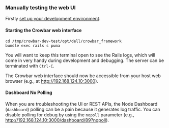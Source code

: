 ### Manually testing the web UI

Firstly [set up your development environment](devtool.md).

#### Starting the Crowbar web interface

   ````
   cd /tmp/crowbar-dev-test/opt/dell/crowbar_framework
   bundle exec rails s puma
   ````

You will want to keep this terminal open to see the Rails logs, which will
come in very handy during development and debugging. The server can be
terminated with `Ctrl-C`.

The Crowbar web interface should now be accessible from your host web
browser (e.g., at http://192.168.124.10:3000).

#### Dashboard No Polling

When you are troubleshooting the UI or REST APIs, the Node Dashboard (`dashboard`) polling can be a pain because it generates log traffic.  You can disable polling for debug by using the `nopoll` parameter (e.g.,  http://192.168.124.10:3000/dashboard/89?nopoll).
